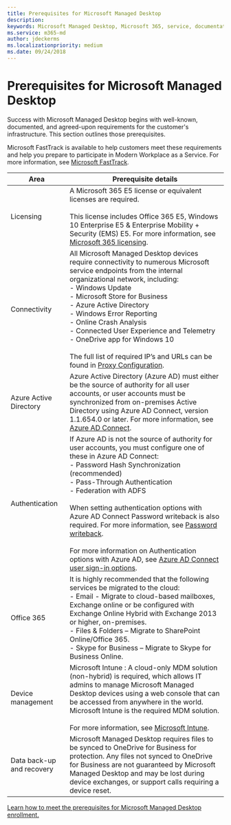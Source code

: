 ```yaml
---
title: Prerequisites for Microsoft Managed Desktop
description:  
keywords: Microsoft Managed Desktop, Microsoft 365, service, documentation
ms.service: m365-md
author: jdeckerms
ms.localizationpriority: medium
ms.date: 09/24/2018
---
```


# Prerequisites for Microsoft Managed Desktop

<!--This topic is the target for a "Learn more" link in the Admin Portal (aka.ms/prereq-azure); do not delete.-->
<!--from Prerequisites -->

Success with Microsoft Managed Desktop begins with well-known, documented, and agreed-upon requirements for the customer's infrastructure. This section outlines those prerequisites. 

Microsoft FastTrack is available to help customers meet these requirements and help you prepare to participate in Modern Workplace as a Service. For more information, see [Microsoft FastTrack](https://fasttrack.microsoft.com/about). 

Area | Prerequisite details
--- | ---
Licensing | A Microsoft 365 E5 license or equivalent licenses are required.<br><br>This license includes Office 365 E5, Windows 10 Enterprise E5 & Enterprise Mobility + Security (EMS) E5. For more information, see [Microsoft 365 licensing](https://www.microsoft.com/Licensing/product-licensing/microsoft-365-enterprise.aspx).
Connectivity |	All Microsoft Managed Desktop devices require connectivity to numerous Microsoft service endpoints  from the internal organizational network, including:<br>- Windows Update<br>- Microsoft Store for Business<br>- Azure Active Directory<br>- Windows Error Reporting<br>- Online Crash Analysis<br>- Connected User Experience and Telemetry<br>- OneDrive app for Windows 10<br><br>The full list of required IP’s and URLs can be found in [Proxy Configuration](../get-ready/network.md). 
Azure Active Directory |	Azure Active Directory (Azure AD) must either be the source of authority for all user accounts, or user accounts must be synchronized from on-premises Active Directory using Azure AD Connect, version 1.1.654.0 or later. For more information, see [Azure AD Connect](https://docs.microsoft.com/azure/active-directory/connect/active-directory-aadconnect).
Authentication |	If Azure AD is not the source of authority for user accounts, you must configure one of these in Azure AD Connect:<br>- Password Hash Synchronization (recommended)<br>- Pass-Through Authentication<br>- Federation with ADFS<br><br>When setting authentication options with Azure AD Connect Password writeback is also required. For more information, see [Password writeback](https://docs.microsoft.com/azure/active-directory/authentication/howto-sspr-writeback). <br><br>For more information on Authentication options with Azure AD, see [Azure AD Connect user sign-in options](https://docs.microsoft.com/azure/active-directory/connect/active-directory-aadconnect-user-signin).
Office 365 |	It is highly recommended that the following services be migrated to the cloud:<br>- Email - Migrate to cloud-based mailboxes, Exchange online or be configured with Exchange Online Hybrid with Exchange 2013 or higher, on-premises.<br>- Files & Folders – Migrate to SharePoint Online/Office 365.<br>- Skype for Business  – Migrate to Skype for Business Online.
Device management| Microsoft Intune	: A cloud-only MDM solution (non-hybrid) is required, which allows IT admins to manage Microsoft Managed Desktop devices using a web console that can be accessed from anywhere in the world. Microsoft Intune is the required MDM solution.<br><br>For more information, see [Microsoft Intune](https://www.microsoft.com/cloud-platform/microsoft-intune). 
Data back-up and recovery |	Microsoft Managed Desktop requires files to be synced to OneDrive for Business for protection. Any files not synced to OneDrive for Business are not guaranteed by Microsoft Managed Desktop and may be lost during device exchanges, or support calls requiring a device reset.  

[Learn how to meet the prerequisites for Microsoft Managed Desktop enrollment.](../get-ready/index.md)